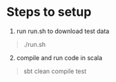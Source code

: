 # Steps to setup

1. run run.sh to download test data
> ./run.sh
2. compile and run code in scala
> sbt clean compile test
